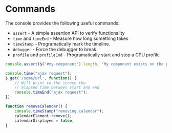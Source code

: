 Commands
========

The console provides the following useful commands:
  * `assert` - A simple assertion API to verify functionality
  * `time` and `timeEnd` - Measure how long something takes
  * `timeStamp` - Programatically mark the timeline.
  * `debugger` - Force the debugger to break
  * `profile` and `profileEnd` - Programatically start and stop a CPU profile

```javascript
console.assert($('#my-component').length, "My component exists on the page");

console.time("ajax request");
$.get('/some/url', function() {
	// Will print to the screen the 
	// elapsed time between start and end
	console.timeEnd("ajax request");
});

function removeCalendar() {
	console.timeStamp("removing calendar");
	calendarElement.remove();
	calendarDisplayed = false;
}
```